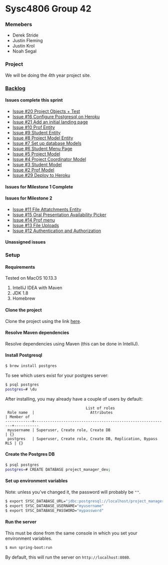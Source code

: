 # Sysc4806 Group 42
### Memebers
- Derek Stride
- Justin Fleming
- Justin Krol
- Noah Segal

### Project
We will be doing the 4th year project site.

### [Backlog](https://github.com/JFleming4/FourthYearProjectSite/projects/1#column-2280177)
#### Issues complete this sprint
- [Issue #20 Project Objects + Test](https://github.com/JFleming4/FourthYearProjectSite/pull/20)
- [Issue #16 Configure Postgresql on Heroku](https://github.com/JFleming4/FourthYearProjectSite/issues/16)
- [Issue #21 Add an initial landing page](https://github.com/JFleming4/FourthYearProjectSite/issues/21)
- [Issue #10 Prof Entity](https://github.com/JFleming4/FourthYearProjectSite/issues/10)
- [Issue #9 Student Entity](https://github.com/JFleming4/FourthYearProjectSite/issues/9)
- [Issue #8 Project Model Entity](https://github.com/JFleming4/FourthYearProjectSite/issues/8)
- [Issue #7 Set up database Models](https://github.com/JFleming4/FourthYearProjectSite/issues/7)
- [Issue #6 Student Menu Page](https://github.com/JFleming4/FourthYearProjectSite/issues/6)    
- [Issue #5 Project Model](https://github.com/JFleming4/FourthYearProjectSite/issues/5)
- [Issue #4 Project Coordinator Model](https://github.com/JFleming4/FourthYearProjectSite/issues/4)
- [Issue #3 Student Model](https://github.com/JFleming4/FourthYearProjectSite/issues/3)
- [Issue #2 Prof Model](https://github.com/JFleming4/FourthYearProjectSite/issues/2)
- [Issue #29 Deploy to Heroku](https://github.com/JFleming4/FourthYearProjectSite/issues/29)
#### Issues for Milestone 1 Complete
#### Issues for Milestone 2
- [Issue #11 File Attatchments Entity](https://github.com/JFleming4/FourthYearProjectSite/issues/11)
- [Issue #15 Oral Presentation Availability Picker](https://github.com/JFleming4/FourthYearProjectSite/issues/15)
- [Issue #14 Prof menu](https://github.com/JFleming4/FourthYearProjectSite/issues/14)
- [Issue #13 File Uploads](https://github.com/JFleming4/FourthYearProjectSite/issues/13)
- [Issue #12 Authentication and Authorization](https://github.com/JFleming4/FourthYearProjectSite/issues/12)
#### Unassigned issues


### Setup

#### Requirements
Tested on MacOS 10.13.3
1. IntelliJ IDEA with Maven
2. JDK 1.8
3. Homebrew

#### Clone the project
Clone the project using the link [here](https://github.com/JFleming4/FourthYearProjectSite).

#### Resolve Maven dependencies
Resolve dependencies using Maven (this can be done in IntelliJ).

#### Install Postgresql

```bash
$ brew install postgres
```

To see which users exist for your postgres server:
```bash
$ psql postgres
postgres=# \du
```
After installing, you may already have a couple of users by default:
```
                                    List of roles
 Role name  |                         Attributes                         | Member of
------------+------------------------------------------------------------+-----------
 myusername | Superuser, Create role, Create DB                          | {}
 postgres   | Superuser, Create role, Create DB, Replication, Bypass RLS | {}
```

#### Create the Postgres DB

```bash
$ psql postgres
postgres=# CREATE DATABASE project_manager_dev;
```

#### Set up environment variables
Note: unless you've changed it, the password will probably be `""`.

```bash
$ export SYSC_DATABASE_URL="jdbc:postgresql://localhost/project_manager_dev"
$ export SYSC_DATABASE_USERNAME="myusername"
$ export SYSC_DATABASE_PASSWORD="mypassword"
```

#### Run the server
This must be done from the same console in which you set your environment variables.

```bash
$ mvn spring-boot:run
```

By default, this will run the server on `http://localhost:8080`.
